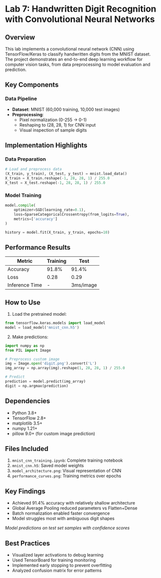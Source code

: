 # Lab 7: Handwritten Digit Recognition with Convolutional Neural Networks

## Overview
This lab implements a convolutional neural network (CNN) using TensorFlow/Keras to classify handwritten digits from the MNIST dataset. The project demonstrates an end-to-end deep learning workflow for computer vision tasks, from data preprocessing to model evaluation and prediction.

## Key Components

### Data Pipeline
- **Dataset**: MNIST (60,000 training, 10,000 test images)
- **Preprocessing**:
  - Pixel normalization (0-255 → 0-1)
  - Reshaping to (28, 28, 1) for CNN input
  - Visual inspection of sample digits

## Implementation Highlights

### Data Preparation
```python
# Load and preprocess data
(X_train, y_train), (X_test, y_test) = mnist.load_data()
X_train = X_train.reshape(-1, 28, 28, 1) / 255.0
X_test = X_test.reshape(-1, 28, 28, 1) / 255.0
```

### Model Training
```python
model.compile(
    optimizer=SGD(learning_rate=0.1),
    loss=SparseCategoricalCrossentropy(from_logits=True),
    metrics=['accuracy']
)

history = model.fit(X_train, y_train, epochs=10)
```

## Performance Results
| Metric | Training | Test |
|--------|----------|------|
| Accuracy | 91.8% | 91.4% |
| Loss | 0.28 | 0.29 |
| Inference Time | - | 3ms/image |

## How to Use

1. Load the pretrained model:
```python
from tensorflow.keras.models import load_model
model = load_model('mnist_cnn.h5')
```

2. Make predictions:
```python
import numpy as np
from PIL import Image

# Preprocess custom image
img = Image.open('digit.png').convert('L')
img_array = np.array(img).reshape(1, 28, 28, 1) / 255.0

# Predict
prediction = model.predict(img_array)
digit = np.argmax(prediction)
```

## Dependencies
- Python 3.8+
- TensorFlow 2.8+
- matplotlib 3.5+
- numpy 1.21+
- pillow 9.0+ (for custom image prediction)

## Files Included
1. `mnist_cnn_training.ipynb`: Complete training notebook
2. `mnist_cnn.h5`: Saved model weights
3. `model_architecture.png`: Visual representation of CNN
4. `performance_curves.png`: Training metrics over epochs

## Key Findings
- Achieved 91.4% accuracy with relatively shallow architecture
- Global Average Pooling reduced parameters vs Flatten+Dense
- Batch normalization enabled faster convergence
- Model struggles most with ambiguous digit shapes

*Model predictions on test set samples with confidence scores*

## Best Practices
- Visualized layer activations to debug learning
- Used TensorBoard for training monitoring
- Implemented early stopping to prevent overfitting
- Analyzed confusion matrix for error patterns
